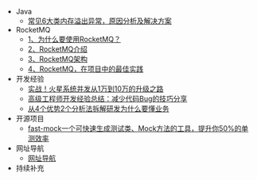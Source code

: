 * Java
    * [常见6大类内存溢出异常，原因分析及解决方案](Java/常见6大类内存溢出异常，原因分析及解决方案.md)
* RocketMQ
    * [1、为什么要使用RocketMQ？](RocketMQ/1、为什么要使用RocketMQ？.md)
    * [2、RocketMQ介绍](RocketMQ/2、RocketMQ介绍.md)
    * [3、RocketMQ架构](RocketMQ/3、RocketMQ架构.md)
    * [4、RocketMQ，在项目中的最佳实践](RocketMQ/4、RocketMQ，在项目中的最佳实践.md)
* 开发经验
    * [实战！火星系统并发从1万到10万的升级之路](开发经验/实战！火星系统并发从1万到10万的升级之路.md)
    * [高级工程师开发经验总结：减少代码Bug的技巧分享](开发经验/减少代码Bug的技巧分享.md)
	* [从4个优势2个分析法拆解研发为什么要懂业务](开发经验/从4个优势2个分析法拆解研发为什么要懂业务.md)
* 开源项目
    * [fast-mock一个可快速生成测试类、Mock方法的工具，提升你50%的单测效率](开源项目/fast-mock.md)
* 网址导航
    * [网址导航](网址导航/网址导航.md)
* 持续补充